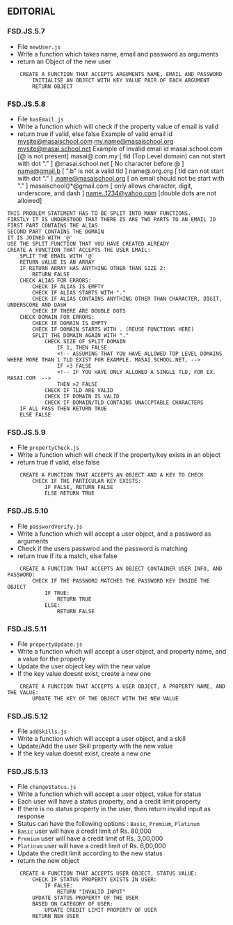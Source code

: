 ## EDITORIAL
### FSD.JS.5.7
- File `newUser.js` 
- Write a function which takes name, email and password as arguments
- return an Object of the new user
```
    CREATE A FUNCTION THAT ACCEPTS ARGUMENTS NAME, EMAIL AND PASSWORD
        INITIALISE AN OBJECT WITH KEY VALUE PAIR OF EACH ARGUMENT
        RETURN OBJECT
```
### FSD.JS.5.8
- File `hasEmail.js` 
- Write a function which will check if the property value of email is valid
- return true if valid, else false
Example of valid email id
    mysite@masaischool.com
    my.name@masaischool.org
    mysite@masai.school.net
Example of invalid email id
    masai.school.com [@ is not present]
    masai@.com.my [ tld (Top Level domain) can not start with dot "." ]
    @masai.school.net [ No character before @ ]
    name@gmail.b [ ".b" is not a valid tld ]
    name@.org.org [ tld can not start with dot "." ]
    .name@masaischool.org [ an email should not be start with "." ]
    masaischool()*@gmail.com [ only allows character, digit, underscore, and dash ]
    name..1234@yahoo.com [double dots are not allowed]
```
THIS PROBLEM STATEMENT HAS TO BE SPLIT INTO MANY FUNCTIONS.
FIRSTLY IT IS UNDERSTOOD THAT THERE IS ARE TWO PARTS TO AN EMAIL ID
FIRST PART CONTAINS THE ALIAS 
SECOND PART CONTAINS THE DOMAIN
IT IS JOINED WITH '@'
USE THE SPLIT FUNCTION THAT YOU HAVE CREATED ALREADY
CREATE A FUNCTION THAT ACCEPTS THE USER EMAIL:
    SPLIT THE EMAIL WITH '@'
    RETURN VALUE IS AN ARRAY
    IF RETURN ARRAY HAS ANYTHING OTHER THAN SIZE 2:
        RETURN FALSE
    CHECK ALIAS FOR ERRORS:
        CHECK IF ALIAS IS EMPTY
        CHECK IF ALIAS STARTS WITH "."
        CHECK IF ALIAS CONTAINS ANYTHING OTHER THAN CHARACTER, DIGIT, UNDERSCORE AND DASH
        CHECK IF THERE ARE DOUBLE DOTS
    CHECK DOMAIN FOR ERRORS:
        CHECK IF DOMAIN IS EMPTY
        CHECK IF DOMAIN STARTS WITH . (REUSE FUNCTIONS HERE)
        SPLIT THE DOMAIN AGAIN WITH "."
            CHECK SIZE OF SPLIT DOMAIN
                IF 1, THEN FALSE
                <!-- ASSUMING THAT YOU HAVE ALLOWED TOP LEVEL DOMAINS WHERE MORE THAN 1 TLD EXIST FOR EXAMPLE. MASAI.SCHOOL.NET, -->
                IF >3 FALSE
                <!-- IF YOU HAVE ONLY ALLOWED A SINGLE TLD, FOR EX. MASAI.COM  -->
                THEN >2 FALSE
            CHECK IF TLD ARE VALID
            CHECK IF DOMAIN IS VALID
            CHECK IF DOMAIN/TLD CONTAINS UNACCPTABLE CHARACTERS
    IF ALL PASS THEN RETURN TRUE
    ELSE FALSE
```
### FSD.JS.5.9
- File `propertyCheck.js` 
- Write a function which will check if the property/key exists in an object
- return true if valid, else false
```
    CREATE A FUNCTION THAT ACCEPTS AN OBJECT AND A KEY TO CHECK
        CHECK IF THE PARTICULAR KEY EXISTS:
            IF FALSE, RETURN FALSE
            ELSE RETURN TRUE
```
### FSD.JS.5.10
- File `passwordVerify.js` 
- Write a function which will accept a user object, and a password as arguments
- Check if the users passwrod and the password is matching
- return true if its a match, else false
```
    CREATE A FUNCTION THAT ACCEPTS AN OBJECT CONTAINER USER INFO, AND PASSWORD:
        CHECK IF THE PASSWORD MATCHES THE PASSWORD KEY INSIDE THE OBJECT
            IF TRUE: 
                RETURN TRUE
            ELSE:
                RETURN FALSE
```
### FSD.JS.5.11
- File `propertyUpdate.js` 
- Write a function which will accept a user object, and property name, and a value for the property
- Update the user object key with the new value
- If the key value doesnt exist, create a new one
```
    CREATE A FUNCTION THAT ACCEPTS A USER OBJECT, A PROPERTY NAME, AND THE VALUE:
        UPDATE THE KEY OF THE OBJECT WITH THE NEW VALUE
```
### FSD.JS.5.12
- File `addSkills.js` 
- Write a function which will accept a user object, and a skill
- Update/Add the user Skill property with the new value
- If the key value doesnt exist, create a new one
### FSD.JS.5.13
- File `changeStatus.js` 
- Write a function which will accept a user object, value for status
- Each user will have a status property, and a credit limit property
- If there is no status property in the user, then return invalid input as response
- Status can have the following options : `Basic`, `Premium`, `Platinum`
- `Basic` user will have a credit limit of Rs. 80,000
- `Premium` user will have a credit limit of Rs. 3,00,000
- `Platinum` user will have a credit limit of Rs. 6,00,000
- Update the credit limit according to the new status
- return the new object
```
    CREATE A FUNCTION THAT ACCEPTS USER OBJECT, STATUS VALUE:
        CHECK IF STATUS PROPERTY EXISTS IN USER:
            IF FALSE:
                RETURN "INVALID INPUT"
        UPDATE STATUS PROPERTY OF THE USER
        BASED ON CATEGORY OF USER:
            UPDATE CREDIT LIMIT PROPERTY OF USER
        RETURN NEW USER
```